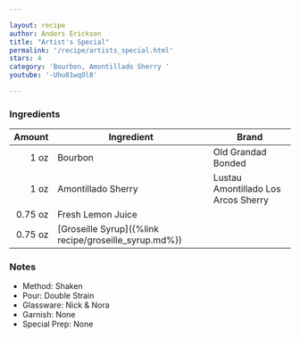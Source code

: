 ```yaml
---

layout: recipe
author: Anders Erickson
title: "Artist's Special"
permalink: '/recipe/artists_special.html'
stars: 4
category: 'Bourbon, Amontillado Sherry '
youtube: '-Uhu81wqOl8'

---
```


### Ingredients

| Amount  | Ingredient             | Brand                               |
| ------: | ------------------ | ----------------------------------- |
|    1 oz | Bourbon            | Old Grandad Bonded                  |
|    1 oz | Amontillado Sherry | Lustau Amontillado Los Arcos Sherry |
| 0.75 oz | Fresh Lemon Juice  |
| 0.75 oz | [Groseille Syrup]({%link recipe/groseille_syrup.md%})    |

### Notes

- Method: Shaken
- Pour: Double Strain
- Glassware: Nick & Nora
- Garnish: None
- Special Prep: None

